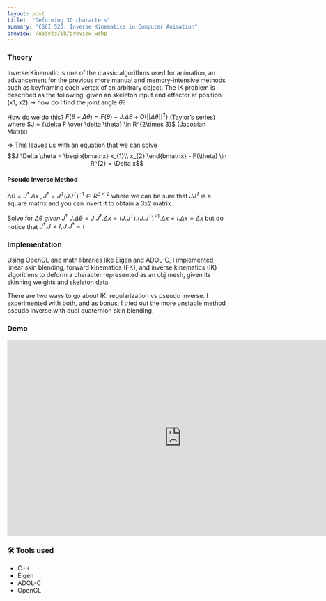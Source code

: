 ```yaml
---
layout: post
title:  "Deforming 3D characters"
summary: "CSCI 520: Inverse Kinematics in Computer Animation"
preview: /assets/ik/preview.webp
---
```


### Theory 
Inverse Kinematic is one of the classic algorithms used for animation, an advancement for the previous more manual and memory-intensive methods such as keyframing each vertex of an arbitrary object. The IK problem is described as the following: given an skeleton input end effector at position (x1, x2) → how do I find the joint angle $\theta$?

How do we do this?
$F(\theta + \Delta \theta) = F(\theta) + J. \Delta \theta + O(||\Delta \theta||^2)$ (Taylor’s series)
where $J = {\delta F \over \delta \theta} \in R^{2\times 3}$ (Jacobian Matrix)

⇒ This leaves us with an equation that we can solve
$$J \Delta \theta = \begin{bmatrix} x_{1}\\ x_{2} \end{bmatrix} - F(\theta) \in R^{2} = \Delta x$$

#### Pseudo Inverse Method
$\Delta \theta = J^\dagger . \Delta x \ , J^\dagger = J^T(JJ^T)^{-1} \in R^{3 \times 2}$ where we can be sure that $JJ^{T}$ is a square matrix and you can invert it to obtain a 3x2 matrix.

Solve for $\Delta \theta \ {given} \ J^\dagger$
$J.\Delta \theta = J.J^\dagger.\Delta x = (J.J^T).(J.J^T)^{-1}.\Delta x = I.\Delta x = \Delta x$
but do notice that $J^\dagger.J \neq I, J.J^\dagger = I$

### Implementation
Using OpenGL and math libraries like Eigen and ADOL-C, I implemented linear skin blending, forward kinematics (FK), and inverse kinematics (IK) algorithms to deform a character represented as an obj mesh, given its skinning weights and skeleton data.

There are two ways to go about IK: regularization vs pseudo inverse. I experimented with both, and as bonus, I tried out the more unstable method pseudo inverse with dual quaternion skin blending.

### Demo
<iframe width="800" height="450" src="https://www.youtube.com/embed/AA19c3Jzv-Q?si=Lpo08munJUCcPLQJ" title="YouTube video player" frameborder="0" allow="accelerometer; autoplay; clipboard-write; encrypted-media; gyroscope; picture-in-picture; web-share" referrerpolicy="strict-origin-when-cross-origin" allowfullscreen></iframe>

### 🛠️ Tools used
- C++
- Eigen
- ADOL-C
- OpenGL
